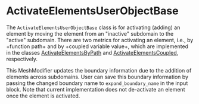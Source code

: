 # ActivateElementsUserObjectBase

The `ActivateElementsUserObjectBase` class is for activating (adding) an element by moving the element from an "inactive" subdomain to the "active" subdomain. There are two metrics for activating an element, i.e., by +function path+ and by +coupled variable value+, which are implemented in the classes [ActivateElementsByPath](/ActivateElementsByPath.md) and [ActivateElementsCoupled](/ActivateElementsCoupled.md), respectively.

This MeshModifier updates the boundary information due to the addition of elements across subdomains. User can save this boundary information by passing the changed boundary name to  `expand_boundary_name` in the input block.  Note that current implementation does not de-activate an element once the element is activated.
